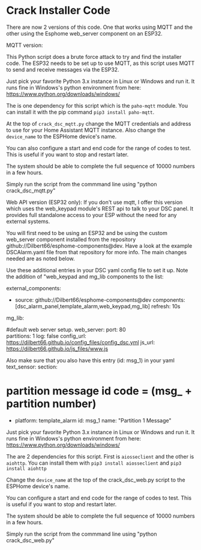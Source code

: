 # Crack Installer Code

There are now 2 versions of this code. One that works using MQTT and the other using the Esphome web_server component on an ESP32.

MQTT version: 

This Python script does a brute force attack to try and find the installer code. 
The ESP32 needs to be set up to use MQTT, as this script uses MQTT to send and receive messages via the ESP32.

Just pick your favorite Python 3.x instance in Linux or Windows and run it. It runs fine in Windows's python environment from here: https://www.python.org/downloads/windows/

The is one dependency for this script which is the `paho-mqtt` module.
You can install it with the pip command `pip3 install paho-mqtt`.

At the top of `crack_dsc_mqtt.py` change the MQTT credentials and address to use for your Home Assistant MQTT instance.  Also change the `device_name` to the ESPHome device's name.

You can also configure a start and end code for the range of codes to test. This is useful if you want to stop and restart later.

The system should be able to complete the full sequence of 10000 numbers in a few hours. 

Simply run the script from the commmand line using "python crack_dsc_mqtt.py"


Web API version (ESP32 only):
If you don't use mqtt, I offer this version which uses the web_keypad module's REST api to talk to your DSC panel. It provides full standalone access to your ESP without the need for any external systems.

You will first need to be using an ESP32 and be using the custom web_server component installed from the repository github://Dilbert66/esphome-components@dev. Have a look at the example DSCAlarm.yaml file from that repository for more info.  The main changes needed are as noted below.

Use these additional entries in your DSC yaml config file to set it up. Note the addition of "web_keypad and mg_lib components to the list:

external_components:
  - source: github://Dilbert66/esphome-components@dev 
    components: [dsc_alarm_panel,template_alarm,web_keypad,mg_lib] 
    refresh: 10s

mg_lib:

#default web server setup.
web_server:
  port: 80  
  partitions: 1
  log: false
  config_url: https://dilbert66.github.io/config_files/config_dsc.yml
  js_url: https://dilbert66.github.io/js_files/www.js

Also make sure that you also have this entry  (id: msg_1) in your yaml text_sensor: section:

# partition message id code = (msg_ + partition number) 
  - platform: template_alarm
    id: msg_1
    name: "Partition 1 Message"

Just pick your favorite Python 3.x instance in Linux or Windows and run it. It runs fine in Windows's python environment from here: https://www.python.org/downloads/windows/

The are 2 dependencies for this script. First is `aiosseclient` and the other is `aiohttp`.
You can install them with `pip3 install aiosseclient` and `pip3 install aiohttp`

Change the `device_name` at the top of the crack_dsc_web.py script to the ESPHome device's name.

You can configure a start and end code for the range of codes to test. This is useful if you want to stop and restart later.

The system should be able to complete the full sequence of 10000 numbers in a few hours. 

Simply run the script from the commmand line using "python crack_dsc_web.py"

